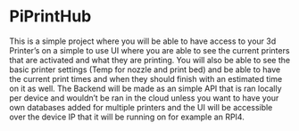 # PiPrintHub

This is a simple project where you will be able to have access to your 3d Printer’s on a simple to use UI where you are able to see the current printers that are activated and what they are printing. You will also be able to see the basic printer settings (Temp for nozzle and print bed) and be able to have the current print times and when they should finish with an estimated time on it as well. The Backend will be made as an simple API that is ran locally per device and wouldn’t be ran in the cloud unless you want to have your own databases added for multiple printers and the UI will be accessible over the device IP that it will be running on for example an RPI4.
